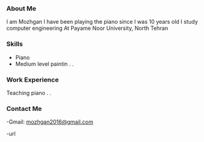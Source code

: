 
### About Me
I am Mozhgan I have been playing the piano since I was 10 years old I study computer engineering At Payame Noor University, North Tehran
### Skills
 + Piano
 + Medium level paintin
.
.
### Work Experience
Teaching piano
.
.
### Contact Me
-Gmail: mozhgan2016@gmail.com

-<Quera profille:a href="https://quera.ir/profile/mozhgan2016">url</a>
